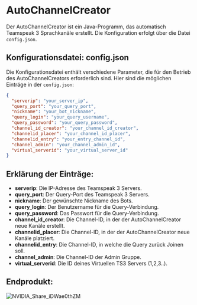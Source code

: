 # AutoChannelCreator

Der AutoChannelCreator ist ein Java-Programm, das automatisch Teamspeak 3 Sprachkanäle erstellt. Die Konfiguration erfolgt über die Datei `config.json`.

## Konfigurationsdatei: config.json

Die Konfigurationsdatei enthält verschiedene Parameter, die für den Betrieb des AutoChannelCreators erforderlich sind. Hier sind die möglichen Einträge in der `config.json`:

```json
{
  "serverip": "your_server_ip",
  "query_port": "your_query_port",
  "nickname": "your_bot_nickname",
  "query_login": "your_query_username",
  "query_password": "your_query_password",
  "channel_id_creator": "your_channel_id_creator",
  "channelid_placer": "your_channel_id_placer",
  "channelid_entry": "your_entry_channel_id",
  "channel_admin": "your_channel_admin_id",
  "virtual_serverid": "your_virtual_server_id"
}
```

## Erklärung der Einträge:

- **serverip**: Die IP-Adresse des Teamspeak 3 Servers.
- **query_port**: Der Query-Port des Teamspeak 3 Servers.
- **nickname**: Der gewünschte Nickname des Bots.
- **query_login**: Der Benutzername für die Query-Verbindung.
- **query_password**: Das Passwort für die Query-Verbindung.
- **channel_id_creator**: Die Channel-ID, in der der AutoChannelCreator neue Kanäle erstellt.
- **channelid_placer**: Die Channel-ID, in der der AutoChannelCreator neue Kanäle platziert.
- **channelid_entry**: Die Channel-ID, in welche die Query zurück Joinen soll.
- **channel_admin**: Die Channel-ID der Admin Gruppe.
- **virtual_serverid**: Die ID deines Virtuellen TS3 Servers (1,2,3..).
## Endprodukt:
![NVIDIA_Share_iDWae0thZM](https://github.com/qeinz/AutoChannelCreator/assets/66924611/fec995ae-a023-49b2-b747-39f0b84ec035)


